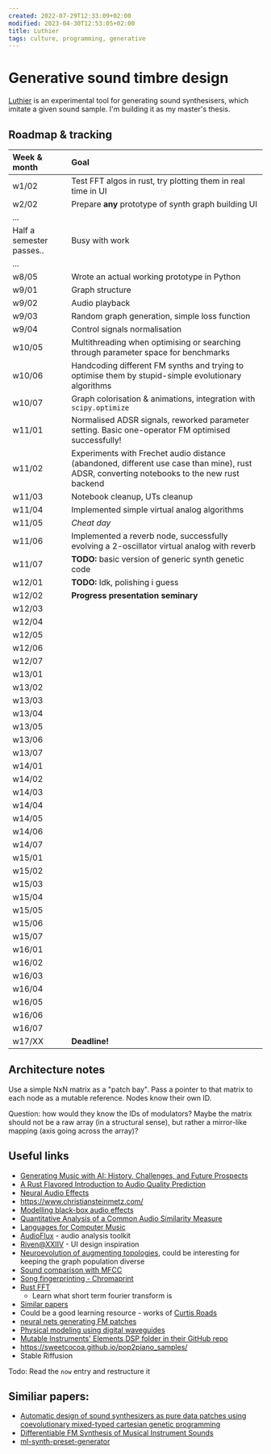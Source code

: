 ```yaml
---
created: 2022-07-29T12:33:09+02:00
modified: 2023-04-30T12:53:05+02:00
title: Luthier
tags: culture, programming, generative
---
```


# Generative sound timbre design

[Luthier](https://github.com/Wint3rmute/luthier) is an experimental tool for
generating sound synthesisers, which imitate a given sound sample. I'm building
it as my master's thesis.

## Roadmap & tracking

| Week & month | Goal |
| :-- | :-- |
| w1/02 | Test FFT algos in rust, try plotting them in real time in UI |
| w2/02 | Prepare **any** prototype of synth graph building UI |
| ... | |
| Half a semester passes.. | Busy with work |
| ... | |
| w8/05 | Wrote an actual working prototype in Python          |
| w9/01 | Graph structure          |
| w9/02 | Audio playback           |
| w9/03 | Random graph generation, simple loss function  |
| w9/04 | Control signals normalisation  |
| w10/05 | Multithreading when optimising or searching through parameter space for benchmarks | 
| w10/06 | Handcoding different FM synths and trying to optimise them by stupid-simple evolutionary algorithms |
| w10/07 | Graph colorisation & animations, integration with `scipy.optimize`  |
| w11/01 | Normalised ADSR signals, reworked parameter setting. Basic one-operator FM optimised successfully! |
| w11/02 | Experiments with Frechet audio distance (abandoned, different use case than mine), rust ADSR, converting notebooks to the new rust backend |
| w11/03 | Notebook cleanup, UTs cleanup |
| w11/04 | Implemented simple virtual analog algorithms |
| w11/05 | *Cheat day* |
| w11/06 | Implemented a reverb node, successfully evolving a 2-oscillator virtual analog with reverb |
| w11/07 | **TODO:** basic version of generic synth genetic code |
| w12/01 | **TODO:** Idk, polishing i guess  |
| w12/02 | **Progress presentation seminary** |
| w12/03 |  |
| w12/04 |  |
| w12/05 |  |
| w12/06 |  |
| w12/07 |  |
| w13/01 |  |
| w13/02 |  |
| w13/03 |  |
| w13/04 |  |
| w13/05 |  |
| w13/06 |  |
| w13/07 |  |
| w14/01 |  |
| w14/02 |  |
| w14/03 |  |
| w14/04 |  |
| w14/05 |  |
| w14/06 |  |
| w14/07 |  |
| w15/01 |  |
| w15/02 |  |
| w15/03 |  |
| w15/04 |  |
| w15/05 |  |
| w15/06 |  |
| w15/07 |  |
| w16/01 |  |
| w16/02 |  |
| w16/03 |  |
| w16/04 |  |
| w16/05 |  |
| w16/06 |  |
| w16/07 |  |
| w17/XX | **Deadline!** |

## Architecture notes

Use a simple NxN matrix as a "patch bay". Pass a pointer to that matrix to each
node as a mutable reference. Nodes know their own ID.

Question: how would they know the IDs of modulators? Maybe the matrix should
not be a raw array (in a structural sense), but rather a mirror-like mapping
(axis going across the array)?

## Useful links

- [Generating Music with AI: History, Challenges, and Future Prospects](https://invidious.baczek.me/watch?v=D3XfYUUI0wc)
- [A Rust Flavored Introduction to Audio Quality Prediction](https://invidious.baczek.me/watch?v=ZTY3fqulFQ4)
- [Neural Audio Effects](https://invidious.baczek.me/watch?v=qy6qNvV1RZY)
- https://www.christiansteinmetz.com/
- [Modelling black-box audio effects](https://arxiv.org/pdf/2211.00497.pdf)
- [Quantitative Analysis of a Common Audio Similarity Measure](https://www.ee.columbia.edu/~dpwe/pubs/JensCEJ09-quantmfcc.pdf)
- [Languages for Computer Music](https://www.frontiersin.org/articles/10.3389/fdigh.2018.00026/full)
- [AudioFlux](https://github.com/libAudioFlux/audioFlux) - audio analysis toolkit
- [Riven@XXIIV](https://wiki.xxiivv.com/site/riven.html) - UI design inspiration
- [Neuroevolution of augmenting topologies](https://en.wikipedia.org/wiki/Neuroevolution_of_augmenting_topologies),
  could be interesting for keeping the graph population diverse
- [Sound comparison with MFCC](https://github.com/d4r3topk/comparing-audio-files-python)
- [Song fingerprinting - Chromaprint](https://oxygene.sk/2011/01/how-does-chromaprint-work/)
- [Rust FFT](https://docs.rs/rustfft/latest/rustfft/)
  - Learn what short term fourier transform is
- [Similar papers](https://www.google.com/search?q=genetic%20synth%20patch%20&ie=utf-8&oe=utf-8&client=firefox-b-m)
- Could be a good learning resource - works of [Curtis Roads](https://en.m.wikipedia.org/wiki/Curtis_Roads)
- [neural nets generating FM patches](https://fcaspe.github.io/ddx7/) 
- [Physical modeling using digital waveguides](https://ccrma.stanford.edu/~jos/pmudw/)
- [Mutable Instruments' Elements DSP folder in their GitHub repo](https://github.com/pichenettes/eurorack/tree/master/elements/dsp)
- https://sweetcocoa.github.io/pop2piano_samples/
- Stable Riffusion

Todo: Read the `now` entry and restructure it

## Similiar papers:

- [Automatic design of sound synthesizers as pure data patches using coevolutionary mixed-typed cartesian genetic programming](https://dl.acm.org/doi/10.1145/2576768.2598303)
- [Differentiable FM Synthesis of Musical Instrument Sounds](https://fcaspe.github.io/ddx7/)
- [ml-synth-preset-generator](https://github.com/jakespracher/ml-synth-preset-generator)
